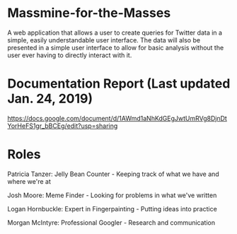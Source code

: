 # Massmine-for-the-Masses
A web application that allows a user to create queries for Twitter data in a simple, easily understandable user interface. The data will also be presented in a simple user interface to allow for basic analysis without the user ever having to directly interact with it.


# Documentation Report (Last updated Jan. 24, 2019)
https://docs.google.com/document/d/1AWmd1aNhKdGEgJwtUmRVg8DjnDtYorHeFS1gr_bBCEg/edit?usp=sharing

# Roles
Patricia Tanzer: Jelly Bean Counter - Keeping track of what we have and where we're at

Josh Moore: Meme Finder - Looking for problems in what we've written 

Logan Hornbuckle: Expert in Fingerpainting - Putting ideas into practice

Morgan McIntyre: Professional Googler - Research and communication
